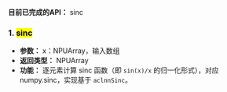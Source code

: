**目前已完成的API：**
 sinc

### 1. <mark>sinc</mark>

- **参数：**
   x：NPUArray，输入数组
- **返回类型：**
   NPUArray
- **功能：**
   逐元素计算 sinc 函数（即 `sin(x)/x` 的归一化形式），对应 numpy.sinc，实现基于 `aclnnSinc`。